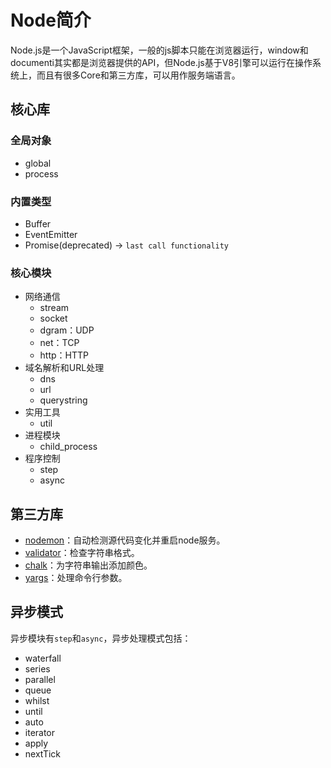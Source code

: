# Node简介

Node.js是一个JavaScript框架，一般的js脚本只能在浏览器运行，window和documenti其实都是浏览器提供的API，但Node.js基于V8引擎可以运行在操作系统上，而且有很多Core和第三方库，可以用作服务端语言。


## 核心库

### 全局对象
- global
- process


### 内置类型
- Buffer
- EventEmitter
- Promise(deprecated) -> `last call functionality`


### 核心模块
- 网络通信
    - stream
    - socket
    - dgram：UDP
    - net：TCP
    - http：HTTP
- 域名解析和URL处理
    - dns
    - url
    - querystring
- 实用工具
    - util
- 进程模块
    - child_process
- 程序控制
    - step
    - async


## 第三方库

- [nodemon](https://www.npmjs.com/package/nodemon)：自动检测源代码变化并重启node服务。
- [validator](https://www.npmjs.com/package/validator)：检查字符串格式。
- [chalk](https://www.npmjs.com/package/chalk)：为字符串输出添加颜色。
- [yargs](https://www.npmjs.com/package/yargs)：处理命令行参数。


## 异步模式
异步模块有`step`和`async`，异步处理模式包括：

- waterfall
- series
- parallel
- queue
- whilst
- until
- auto
- iterator
- apply
- nextTick